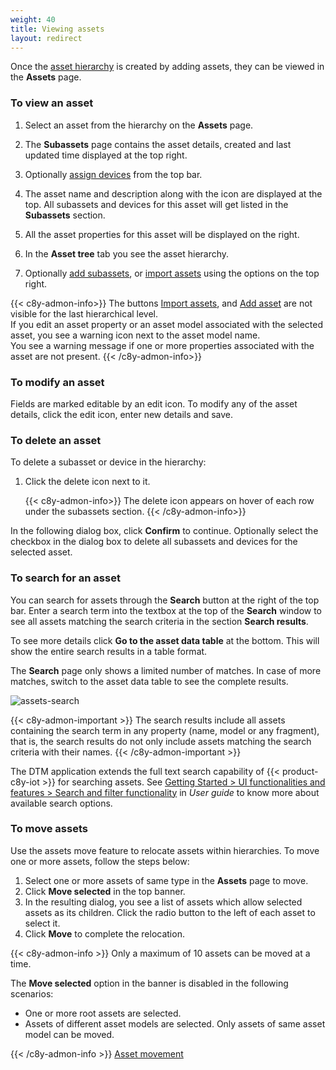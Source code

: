 ```yaml
---
weight: 40
title: Viewing assets
layout: redirect
---
```


Once the [asset hierarchy](/dtm/asset-hierarchy/#asset-hierarchy) is created by adding assets, they can be viewed in the **Assets** page.

<a name=""></a>
### To view an asset

1. Select an asset from the hierarchy on the **Assets** page.

2. The **Subassets** page contains the asset details, created and last updated time displayed at the top right.

3. Optionally [assign devices](/dtm/asset-hierarchy/#assign-devices-to-asset) from the top bar.

4. The asset name and description along with the icon are displayed at the top.
All subassets and devices for this asset will get listed in the **Subassets** section.

5. All the asset properties for this asset will be displayed on the right.

6. In the **Asset tree** tab you see the asset hierarchy.

7. Optionally [add subassets](/dtm/asset-hierarchy/#add-child-assets), or [import assets](/dtm/asset-hierarchy/#creating-assets-bulk-import) using the options on the top right.

{{< c8y-admon-info>}}
The buttons [Import assets](/dtm/asset-hierarchy/#creating-assets-bulk-import), and [Add asset](/dtm/asset-hierarchy/#add-child-assets) are not visible for the last hierarchical level.<br>
If you edit an asset property or an asset model associated with the selected asset, you see a warning icon next to the asset model name.<br>
You see a warning message if one or more properties associated with the asset are not present.
{{< /c8y-admon-info>}}


<a name=""></a>
### To modify an asset

Fields are marked editable by an edit icon.
To modify any of the asset details, click the edit icon, enter new details and save.


<a name=""></a>
### To delete an asset

To delete a subasset or device in the hierarchy:

1. Click the delete icon next to it.

    {{< c8y-admon-info>}}
The delete icon appears on hover of each row under the subassets section.
    {{< /c8y-admon-info>}}

In the following dialog box, click **Confirm** to continue.
Optionally select the checkbox in the dialog box to delete all subassets and devices for the selected asset.

### To search for an asset

You can search for assets through the **Search** button at the right of the top bar.
Enter a search term into the textbox at the top of the **Search** window to see all assets matching the search criteria in the section **Search results**.

To see more details click **Go to the asset data table** at the bottom. This will show the entire search results in a table format.

The **Search** page only shows a limited number of matches. In case of more matches, switch to the asset data table to see the complete results.

![assets-search](/images/dtm/assets/dtm-assets-search-assets.png)

{{< c8y-admon-important >}}
The search results include all assets containing the search term in any property (name, model or any fragment), that is, the search results do not only include assets matching the search criteria with their names.
{{< /c8y-admon-important >}}

The DTM application extends the full text search capability of {{< product-c8y-iot >}} for searching assets. See [Getting Started > UI functionalities and features > Search and filter functionality](/users-guide/getting-started/#searching) in *User guide* to know more about available search options.

### To move assets

Use the assets move feature to relocate assets within hierarchies. To move one or more assets, follow the steps below:

1. Select one or more assets of same type in the **Assets** page to move.
2. Click **Move selected** in the top banner.
3. In the resulting dialog, you see a list of assets which allow selected assets as its children. Click the radio button to the left of each asset to select it.
4. Click **Move** to complete the relocation.

{{< c8y-admon-info >}}
Only a maximum of 10 assets can be moved at a time.

The **Move selected** option in the banner is disabled in the following scenarios:
* One or more root assets are selected.
* Assets of different asset models are selected. Only assets of same asset model can be moved.

{{< /c8y-admon-info >}}
[Asset movement](/images/dtm/assets/dtm-assets-move-assets.png)